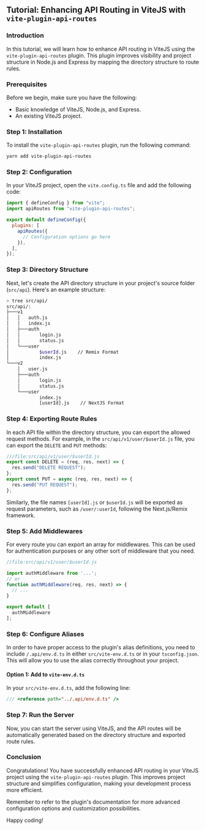## Tutorial: Enhancing API Routing in ViteJS with `vite-plugin-api-routes`

### Introduction

In this tutorial, we will learn how to enhance API routing in ViteJS using the `vite-plugin-api-routes` plugin. This plugin improves visibility and project structure in Node.js and Express by mapping the directory structure to route rules.

### Prerequisites

Before we begin, make sure you have the following:

- Basic knowledge of ViteJS, Node.js, and Express.
- An existing ViteJS project.

### Step 1: Installation

To install the `vite-plugin-api-routes` plugin, run the following command:

```bash
yarn add vite-plugin-api-routes
```

### Step 2: Configuration

In your ViteJS project, open the `vite.config.ts` file and add the following code:

```js
import { defineConfig } from "vite";
import apiRoutes from "vite-plugin-api-routes";

export default defineConfig({
  plugins: [
    apiRoutes({
      // Configuration options go here
    }),
  ],
});
```

### Step 3: Directory Structure

Next, let's create the API directory structure in your project's source folder (`src/api`). Here's an example structure:

```bash
> tree src/api/
src/api/:
├───v1
│   │   auth.js
│   │   index.js
│   ├───auth
│   │       login.js
│   │       status.js
│   └───user
│           $userId.js    // Remix Format
│           index.js
└───v2
    │   user.js
    ├───auth
    │       login.js
    │       status.js
    └───user
            index.js
            [userId].js    // NextJS Format
```

### Step 4: Exporting Route Rules

In each API file within the directory structure, you can export the allowed request methods. For example, in the `src/api/v1/user/$userId.js` file, you can export the `DELETE` and `PUT` methods:

```javascript
///file:src/api/v1/user/$userId.js
export const DELETE = (req, res, next) => {
  res.send("DELETE REQUEST");
};
export const PUT = async (req, res, next) => {
  res.send("PUT REQUEST");
};
```

Similarly, the file names `[userId].js` or `$userId.js` will be exported as request parameters, such as `/user/:userId`, following the Next.js/Remix framework.

### Step 5: Add Middlewares

For every route you can export an array for middlewares. This can be used for authentication purposes or any other sort of middleware that you need.

```javascript
//file:src/api/v1/user/$userId.js

import authMiddleware from '...';
// or
function authMiddleware(req, res, next) => {
  // ...
}

export default [
  authMiddleware
];
```

### Step 6: Configure Aliases

In order to have proper access to the plugin's alias definitions, you need to include `/.api/env.d.ts` in either `src/vite-env.d.ts` or in your `tsconfig.json`. This will allow you to use the alias correctly throughout your project.

#### Option 1: Add to `vite-env.d.ts`

In your `src/vite-env.d.ts`, add the following line:

```typescript
/// <reference path="../.api/env.d.ts" />
```


### Step 7: Run the Server

Now, you can start the server using ViteJS, and the API routes will be automatically generated based on the directory structure and exported route rules.

### Conclusion

Congratulations! You have successfully enhanced API routing in your ViteJS project using the `vite-plugin-api-routes` plugin. This improves project structure and simplifies configuration, making your development process more efficient.

Remember to refer to the plugin's documentation for more advanced configuration options and customization possibilities.

Happy coding!
